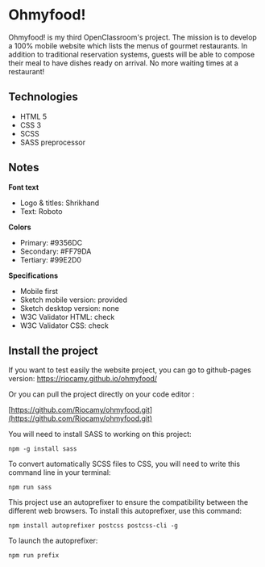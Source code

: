 # Ohmyfood!

Ohmyfood! is my third OpenClassroom's project. The mission is to develop a 100% mobile website which lists the menus of gourmet restaurants. In addition to traditional reservation systems, guests will be able to compose their meal to have dishes ready on arrival. No more waiting times at a restaurant!

## Technologies
- HTML 5
- CSS 3
- SCSS
- SASS preprocessor

## Notes

**Font text**

- Logo & titles: Shrikhand
- Text: Roboto

**Colors**

- Primary: #9356DC
- Secondary: #FF79DA
- Tertiary: #99E2D0

**Specifications**

- Mobile first
- Sketch mobile version: provided
- Sketch desktop version: none
- W3C Validator HTML: check
- W3C Validator CSS: check

## Install the project

If you want to test easily the website project, you can go to github-pages version: https://riocamy.github.io/ohmyfood/

Or you can pull the project directly on your code editor :

[https://github.com/Riocamy/ohmyfood.git](https://github.com/Riocamy/ohmyfood.git)

You will need to install SASS to working on this project:

```shell
npm -g install sass
```

To convert automatically SCSS files to CSS, you will need to write this command line in your terminal:

```shell
npm run sass
```

This project use an autoprefixer to ensure the compatibility between the different web browsers. To install this autoprefixer, use this command:

```shell
npm install autoprefixer postcss postcss-cli -g
```

To launch the autoprefixer:

```shell
npm run prefix
```